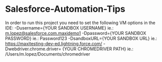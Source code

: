 # Salesforce-Automation-Tips

In order to run this project you need to set the following VM options in the IDE:
-Dusername={YOUR SANDBOX USERNAME} ie.: m.lopez@salesforce.com.maxidemo1
-Dpassword={YOUR SANDBOX PASSWORD} ie.: Password123
-DsandboxURL={YOUR SANDBOX URL} ie.: https://maxitesting-dev-ed.lightning.force.com/
-Dwebdriver.chrome.driver= {YOUR CHROMEDRIVER PATH} ie.: /Users/m.lopez/Documents/chromedriver
